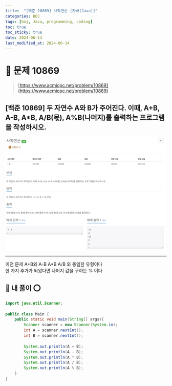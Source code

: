 ```yaml
---
title:  "[백준 10869] 사칙연산 [자바(Java)]"
categories: BOJ
tags: [boj, Java, programming, coding]
toc: true
toc_sticky: true
date: 2024-06-14
last_modified_at: 2024-06-14
---
```


# 🚀 문제 10869

> [https://www.acmicpc.net/problem/10869](https://www.acmicpc.net/problem/10869)


## [백준 10869] 두 자연수 A와 B가 주어진다. 이때, A+B, A-B, A*B, A/B(몫), A%B(나머지)를 출력하는 프로그램을 작성하시오. 

![백준 10869](/assets/images/boj10869.png)

---

이전 문제 A+B와 A-B A*B A/B 와 동일한 유형이다<br/>
한 가지 추가가 되었다면 나머지 값을 구하는 % 이다

## 🚀 내 풀이 ⭕

```java
import java.util.Scanner;

public class Main {
    public static void main(String[] args){
        Scanner scanner = new Scanner(System.in);
        int A = scanner.nextInt();
        int B = scanner.nextInt();
        
        System.out.println(A + B);
        System.out.println(A - B);
        System.out.println(A * B);
        System.out.println(A / B);
        System.out.println(A % B);
    }
}
```



